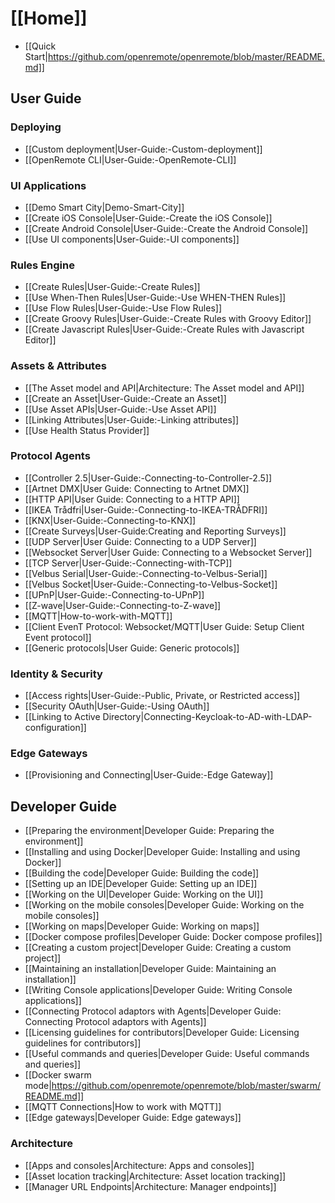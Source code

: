 # [[Home]]

* [[Quick Start|https://github.com/openremote/openremote/blob/master/README.md]]

## User Guide

### Deploying

* [[Custom deployment|User-Guide:-Custom-deployment]]
* [[OpenRemote CLI|User-Guide:-OpenRemote-CLI]]

### UI Applications

* [[Demo Smart City|Demo-Smart-City]]
* [[Create iOS Console|User-Guide:-Create the iOS Console]]
* [[Create Android Console|User-Guide:-Create the Android Console]]
* [[Use UI components|User-Guide:-UI components]]

### Rules Engine

* [[Create Rules|User-Guide:-Create Rules]]
* [[Use When-Then Rules|User-Guide:-Use WHEN-THEN Rules]]
* [[Use Flow Rules|User-Guide:-Use Flow Rules]]
* [[Create Groovy Rules|User-Guide:-Create Rules with Groovy Editor]]
* [[Create Javascript Rules|User-Guide:-Create Rules with Javascript Editor]]

### Assets & Attributes

* [[The Asset model and API|Architecture: The Asset model and API]]
* [[Create an Asset|User-Guide:-Create an Asset]]
* [[Use Asset APIs|User-Guide:-Use Asset API]]
* [[Linking Attributes|User-Guide:-Linking attributes]]
* [[Use Health Status Provider]]

### Protocol Agents

* [[Controller 2.5|User-Guide:-Connecting-to-Controller-2.5]]
* [[Artnet DMX|User Guide: Connecting to Artnet DMX]]
* [[HTTP API|User Guide: Connecting to a HTTP API]]
* [[IKEA Trådfri|User-Guide:-Connecting-to-IKEA-TRÅDFRI]]
* [[KNX|User-Guide:-Connecting-to-KNX]]
* [[Create Surveys|User-Guide:Creating and Reporting Surveys]]
* [[UDP Server|User Guide: Connecting to a UDP Server]]
* [[Websocket Server|User Guide: Connecting to a Websocket Server]]
* [[TCP Server|User-Guide:-Connecting-with-TCP]]
* [[Velbus Serial|User-Guide:-Connecting-to-Velbus-Serial]]
* [[Velbus Socket|User-Guide:-Connecting-to-Velbus-Socket]]
* [[UPnP|User-Guide:-Connecting-to-UPnP]]
* [[Z-wave|User-Guide:-Connecting-to-Z-wave]]
* [[MQTT|How-to-work-with-MQTT]]
* [[Client EvenT Protocol: Websocket/MQTT|User Guide: Setup Client Event protocol]]
* [[Generic protocols|User Guide: Generic protocols]]

### Identity & Security

* [[Access rights|User-Guide:-Public, Private, or Restricted access]]
* [[Security OAuth|User-Guide:-Using OAuth]]
* [[Linking to Active Directory|Connecting-Keycloak-to-AD-with-LDAP-configuration]]

### Edge Gateways

* [[Provisioning and Connecting|User-Guide:-Edge Gateway]]


## Developer Guide

* [[Preparing the environment|Developer Guide: Preparing the environment]]
* [[Installing and using Docker|Developer Guide: Installing and using Docker]]
* [[Building the code|Developer Guide: Building the code]]
* [[Setting up an IDE|Developer Guide: Setting up an IDE]]
* [[Working on the UI|Developer Guide: Working on the UI]]
* [[Working on the mobile consoles|Developer Guide: Working on the mobile consoles]]
* [[Working on maps|Developer Guide: Working on maps]]
* [[Docker compose profiles|Developer Guide: Docker compose profiles]]
* [[Creating a custom project|Developer Guide: Creating a custom project]]
* [[Maintaining an installation|Developer Guide: Maintaining an installation]]
* [[Writing Console applications|Developer Guide: Writing Console applications]]
* [[Connecting Protocol adaptors with Agents|Developer Guide: Connecting Protocol adaptors with Agents]]
* [[Licensing guidelines for contributors|Developer Guide: Licensing guidelines for contributors]]
* [[Useful commands and queries|Developer Guide: Useful commands and queries]]
* [[Docker swarm mode|https://github.com/openremote/openremote/blob/master/swarm/README.md]]
* [[MQTT Connections|How to work with MQTT]]
* [[Edge gateways|Developer Guide: Edge gateways]]

### Architecture

* [[Apps and consoles|Architecture: Apps and consoles]]
* [[Asset location tracking|Architecture: Asset location tracking]]
* [[Manager URL Endpoints|Architecture: Manager endpoints]]